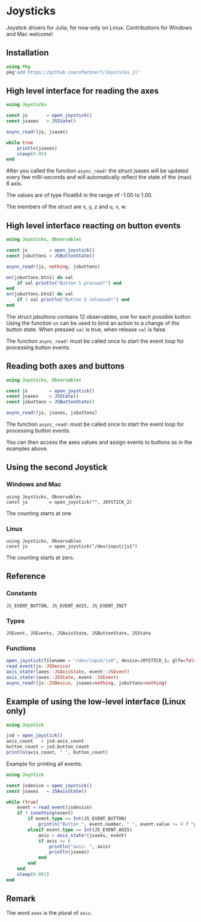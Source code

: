 # Joysticks

Joystick drivers for Julia, for now only on Linux. Contributions
for Windows and Mac welcome!

## Installation
```julia
using Pkg
pkg"add https://github.com/ufechner7/Joysticks.jl"
```

## High level interface for reading the axes
```julia
using Joysticks

const js       = open_joystick()
const jsaxes   = JSState()

async_read!(js, jsaxes)

while true
    println(jsaxes)
    sleep(0.05)
end
```
After you called the function `async_read!` the struct
jsaxes will be updated every few milli-seconds and will automatically
reflect the state of the (max) 6 axis. 

The values are of type Float64 in the range of -1.00 to 1.00.

The members of the struct are x, y, z and u, v, w.

## High level interface reacting on button events
```julia
using Joysticks, Observables

const js        = open_joystick()
const jsbuttons = JSButtonState()

async_read!(js, nothing, jsbuttons)

on(jsbuttons.btn1) do val
    if val println("Button 1 pressed!") end
end
on(jsbuttons.btn2) do val
    if ! val println("Button 2 released!") end
end
```
The struct jsbuttons contains 12 observables, one for each possible button. 
Using the function `on` can be used to bind an action to a change of the
button state. When pressed `val` is true, when release `val` is false.

The function `async_read!` must be called once to start the
event loop for processing button events.

## Reading both axes and buttons
```julia
using Joysticks, Observables

const js        = open_joystick()
const jsaxes    = JSState()
const jsbuttons = JSButtonState()

async_read!(js, jsaxes, jsbuttons)
```
The function `async_read!` must be called once to start the
event loop for processing button events. 

You can then access the axes values and assign events to buttons as in the examples above.

## Using the second Joystick
### Windows and Mac
```
using Joysticks, Observables
const js        = open_joystick("", JOYSTICK_2)
```
The counting starts at one.

### Linux
```
using Joysticks, Observables
const js        = open_joystick("/dev/input/js1")
```
The counting starts at zero.

## Reference
### Constants
```
JS_EVENT_BUTTON, JS_EVENT_AXIS, JS_EVENT_INIT
```

### Types
```
JSEvent, JSEvents, JSAxisState, JSButtonState, JSState
```

### Functions

```julia
open_joystick(filename = "/dev/input/js0", device=JOYSTICK_1; glfw=false)
read_event(js::JSDevice)
axis_state!(axes::JSAxisState, event::JSEvent)
axis_state!(axes::JSState, event::JSEvent)
async_read!(js::JSDevice, jsaxes=nothing, jsbuttons=nothing)
```

## Example of using the low-level interface (Linux only)
```julia
using Joystick

jsd = open_joystick()
axis_count   = jsd.axis_count
button_count = jsd.button_count
println(axis_count, " ", button_count)
```

Example for printing all events:
```julia
using Joystick

const jsdevice = open_joystick()
const jsaxes   = JSAxisState()

while (true)
    event = read_event(jsdevice)
    if ! isnothing(event) 
        if event.type == Int(JS_EVENT_BUTTON)
            println("Button ", event.number, " ", event.value != 0 ? "pressed" : "released")
        elseif event.type == Int(JS_EVENT_AXIS)
            axis = axis_state!(jsaxes, event)
            if axis <= 6
                println("axis: ", axis)
                println(jsaxes)
            end
        end
    end
    sleep(0.001)
end
```

## Remark
The word `axes` is the plural of `axis`.